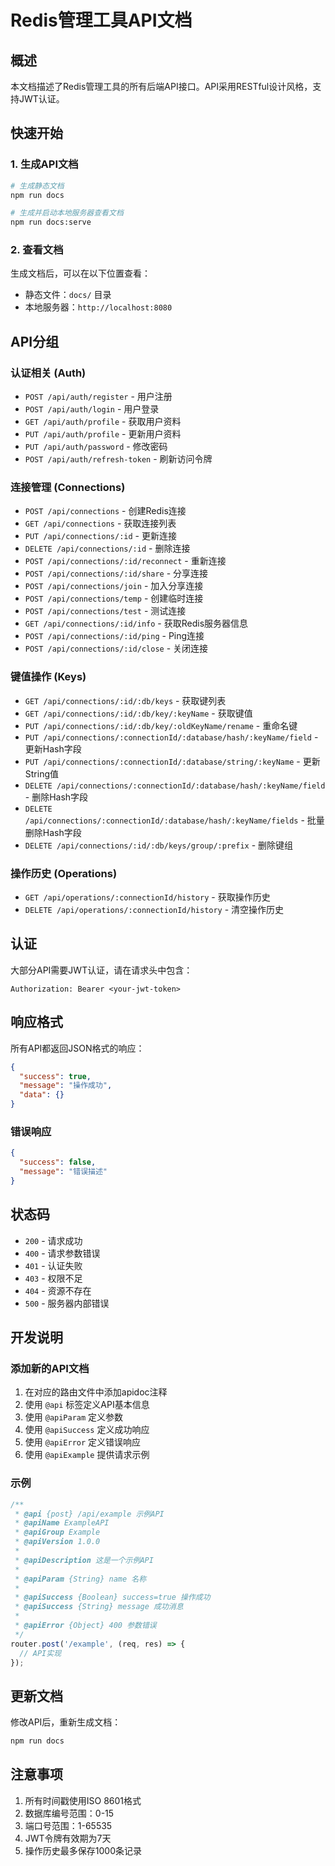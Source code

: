 # Redis管理工具API文档

## 概述

本文档描述了Redis管理工具的所有后端API接口。API采用RESTful设计风格，支持JWT认证。

## 快速开始

### 1. 生成API文档

```bash
# 生成静态文档
npm run docs

# 生成并启动本地服务器查看文档
npm run docs:serve
```

### 2. 查看文档

生成文档后，可以在以下位置查看：
- 静态文件：`docs/` 目录
- 本地服务器：`http://localhost:8080`

## API分组

### 认证相关 (Auth)
- `POST /api/auth/register` - 用户注册
- `POST /api/auth/login` - 用户登录
- `GET /api/auth/profile` - 获取用户资料
- `PUT /api/auth/profile` - 更新用户资料
- `PUT /api/auth/password` - 修改密码
- `POST /api/auth/refresh-token` - 刷新访问令牌

### 连接管理 (Connections)
- `POST /api/connections` - 创建Redis连接
- `GET /api/connections` - 获取连接列表
- `PUT /api/connections/:id` - 更新连接
- `DELETE /api/connections/:id` - 删除连接
- `POST /api/connections/:id/reconnect` - 重新连接
- `POST /api/connections/:id/share` - 分享连接
- `POST /api/connections/join` - 加入分享连接
- `POST /api/connections/temp` - 创建临时连接
- `POST /api/connections/test` - 测试连接
- `GET /api/connections/:id/info` - 获取Redis服务器信息
- `POST /api/connections/:id/ping` - Ping连接
- `POST /api/connections/:id/close` - 关闭连接

### 键值操作 (Keys)
- `GET /api/connections/:id/:db/keys` - 获取键列表
- `GET /api/connections/:id/:db/key/:keyName` - 获取键值
- `PUT /api/connections/:id/:db/key/:oldKeyName/rename` - 重命名键
- `PUT /api/connections/:connectionId/:database/hash/:keyName/field` - 更新Hash字段
- `PUT /api/connections/:connectionId/:database/string/:keyName` - 更新String值
- `DELETE /api/connections/:connectionId/:database/hash/:keyName/field` - 删除Hash字段
- `DELETE /api/connections/:connectionId/:database/hash/:keyName/fields` - 批量删除Hash字段
- `DELETE /api/connections/:id/:db/keys/group/:prefix` - 删除键组

### 操作历史 (Operations)
- `GET /api/operations/:connectionId/history` - 获取操作历史
- `DELETE /api/operations/:connectionId/history` - 清空操作历史

## 认证

大部分API需要JWT认证，请在请求头中包含：

```
Authorization: Bearer <your-jwt-token>
```

## 响应格式

所有API都返回JSON格式的响应：

```json
{
  "success": true,
  "message": "操作成功",
  "data": {}
}
```

### 错误响应

```json
{
  "success": false,
  "message": "错误描述"
}
```

## 状态码

- `200` - 请求成功
- `400` - 请求参数错误
- `401` - 认证失败
- `403` - 权限不足
- `404` - 资源不存在
- `500` - 服务器内部错误

## 开发说明

### 添加新的API文档

1. 在对应的路由文件中添加apidoc注释
2. 使用 `@api` 标签定义API基本信息
3. 使用 `@apiParam` 定义参数
4. 使用 `@apiSuccess` 定义成功响应
5. 使用 `@apiError` 定义错误响应
6. 使用 `@apiExample` 提供请求示例

### 示例

```javascript
/**
 * @api {post} /api/example 示例API
 * @apiName ExampleAPI
 * @apiGroup Example
 * @apiVersion 1.0.0
 * 
 * @apiDescription 这是一个示例API
 * 
 * @apiParam {String} name 名称
 * 
 * @apiSuccess {Boolean} success=true 操作成功
 * @apiSuccess {String} message 成功消息
 * 
 * @apiError {Object} 400 参数错误
 */
router.post('/example', (req, res) => {
  // API实现
});
```

## 更新文档

修改API后，重新生成文档：

```bash
npm run docs
```

## 注意事项

1. 所有时间戳使用ISO 8601格式
2. 数据库编号范围：0-15
3. 端口号范围：1-65535
4. JWT令牌有效期为7天
5. 操作历史最多保存1000条记录 